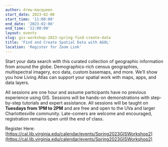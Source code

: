```yaml
---
author: drew-macqueen
start_date: 2023-02-08
start_time: '11:00:00'
end_date: '2023-02-08'
end_time: '12:00:00'
layout: events
slug: gis-workshop-2023-spring-find-create-data
title: 'Find and Create Spatial Data with AGOL'
location: 'Register for Zoom Link'
---
```


Start your data search with this curated collection of geographic information from around the globe. Demographics-rich census geographies, multispectral imagery, eco data, custom basemaps, and more. We’ll show you how Living Atlas can support your spatial work with maps, apps, and data layers.

All sessions are one hour and assume participants have no previous experience using GIS.  Sessions will be hands-on demonstrations with step-by-step tutorials and expert assistance.  All sessions will be taught on **Tuesdays from 1PM to 2PM** and are free and open to the UVa and larger Charlottesville community. Late-comers are welcome and encouraged, registration remains open until the end of class.

Register Here: [https://cal.lib.virginia.edu/calendar/events/Spring2023GISWorkshop2](https://cal.lib.virginia.edu/calendar/events/Spring2023GISWorkshop2)
